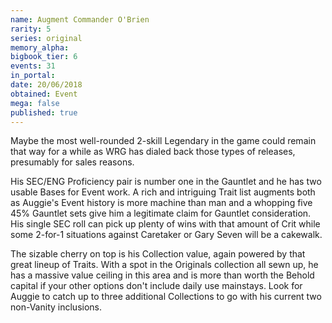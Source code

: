 ```yaml
---
name: Augment Commander O'Brien
rarity: 5
series: original
memory_alpha:
bigbook_tier: 6
events: 31
in_portal:
date: 20/06/2018
obtained: Event
mega: false
published: true
---
```


Maybe the most well-rounded 2-skill Legendary in the game could remain that way for a while as WRG has dialed back those types of releases, presumably for sales reasons.

His SEC/ENG Proficiency pair is number one in the Gauntlet and he has two usable Bases for Event work. A rich and intriguing Trait list augments both as Auggie's Event history is more machine than man and a whopping five 45% Gauntlet sets give him a legitimate claim for Gauntlet consideration. His single SEC roll can pick up plenty of wins with that amount of Crit while some 2-for-1 situations against Caretaker or Gary Seven will be a cakewalk.

The sizable cherry on top is his Collection value, again powered by that great lineup of Traits. With a spot in the Originals collection all sewn up, he has a massive value ceiling in this area and is more than worth the Behold capital if your other options don't include daily use mainstays. Look for Auggie to catch up to three additional Collections to go with his current two non-Vanity inclusions.
